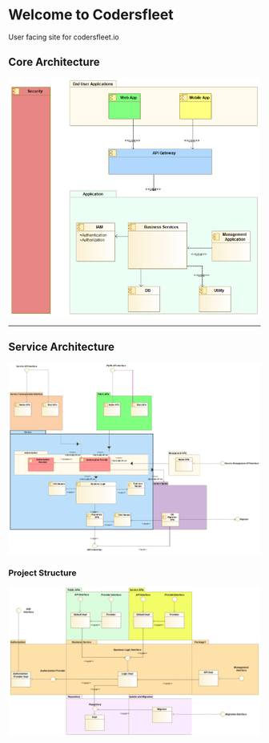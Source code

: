 # Welcome to Codersfleet

User facing site for codersfleet.io

## Core Architecture

![Core Architecture](images/Core%20Architecture.png)

****

## Service Architecture

![Service Architecture](images/Service%20Architecture.png)

### Project Structure

![Project Structure](images/Service%20Project%20Structure.png)
